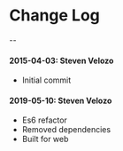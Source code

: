 # Change Log
--
#### 2015-04-03: Steven Velozo
* Initial commit

#### 2019-05-10: Steven Velozo
* Es6 refactor
* Removed dependencies
* Built for web